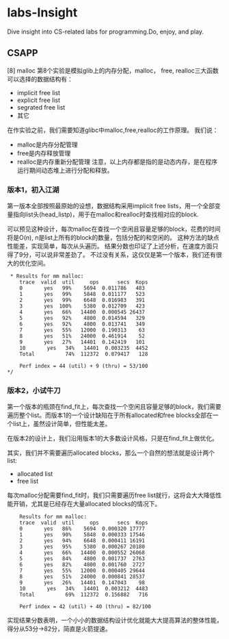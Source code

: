 # labs-Insight
Dive insight into CS-related labs for programming.Do, enjoy, and play. 

## CSAPP

[8] malloc
第8个实验是模拟glib上的内存分配，malloc， free, realloc三大函数
可以选择的数据结构有：
- implicit free list
- explicit free list
- segrated free list
- 其它

在作实验之前，我们需要知道glibc中malloc,free,realloc的工作原理。
我们说：
- malloc是内存分配管理 
- free是内存释放管理
- realloc是内存重新分配管理
注意，以上内存都是指的是动态内存，是在程序运行期间动态堆上进行分配和释放。



### 版本1，初入江湖

第一版本全部按照最原始的设想，数据结构采用implicit free lists，用一个全部变量指向list头(head_listp)，用于在malloc和realloc时查找相对应的block.

可以预见这种设计，每次malloc在查找一个空闲且容量足够的block，花费的时间将是O(n), n是list上所有的block的数量，包括分配的和空闲的。
这种方法的缺点性能差，实现简单，每次从头遍历。
结果分数也印证了上述分析，在速度方面只得了9分，可以说非常差劲了。
不过没有关系，这仅仅是第一个版本，我们还有很大的优化空间。

```shell
 * Results for mm malloc:
    trace  valid  util     ops      secs  Kops
    0       yes   99%    5694  0.011786   483
    1       yes   99%    5848  0.011177   523
    2       yes   99%    6648  0.016983   391
    3       yes  100%    5380  0.012709   423
    4       yes   66%   14400  0.000545 26437
    5       yes   92%    4800  0.014594   329
    6       yes   92%    4800  0.013741   349
    7       yes   55%   12000  0.190313    63
    8       yes   51%   24000  0.461914    52
    9       yes   27%   14401  0.142419   101
    10       yes   34%   14401  0.003235  4452
    Total          74%  112372  0.879417   128

    Perf index = 44 (util) + 9 (thru) = 53/100 
*/
```

### 版本2，小试牛刀

第一个版本的瓶颈在find_fit上，每次查找一个空闲且容量足够的block，我们需要遍历整个list。而版本1的一个设计缺陷在于所有allocated和free blocks全部在一个list上，虽然设计简单，但性能太差。

在版本2的设计上，我们沿用版本1的大多数设计风格，只是在find_fit上做优化。

其实，我们并不需要遍历allocated blocks，那么一个自然的想法就是设计两个list: 
- allocated list
- free list

每次malloc分配需要find_fit时，我们只需要遍历free list就行，这将会大大降低性能开销，尤其是已经存在大量allocated blocks的情况下。

```shell
    Results for mm malloc:
    trace  valid  util     ops      secs  Kops
    0       yes   86%    5694  0.000320 17777
    1       yes   90%    5848  0.000333 17546
    2       yes   94%    6648  0.000411 16191
    3       yes   95%    5380  0.000267 20180
    4       yes   66%   14400  0.000552 26068
    5       yes   84%    4800  0.001737  2763
    6       yes   82%    4800  0.001760  2727
    7       yes   55%   12000  0.000405 29644
    8       yes   51%   24000  0.000841 28537
    9       yes   26%   14401  0.147043    98
    10       yes   34%   14401  0.003212  4483
    Total          69%  112372  0.156882   716

    Perf index = 42 (util) + 40 (thru) = 82/100
```

实现结果分数表明，一个小小的数据结构设计优化就能大大提高算法的整体性能，得分从53分->82分，简直是火箭提速。



